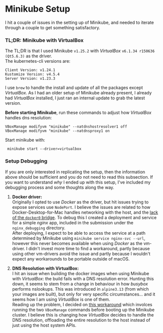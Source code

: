 # Minikube Setup
I hit a couple of issues in the setting up of Minikube, and needed to iterate through a couple to get something satisfactory.

### TL;DR: Minikube with VirtualBox
The TL;DR is that I used Minikube `v1.25.2` with _VirtualBox_ `v6.1.34 r150636 (Qt5.6.3)` as the driver.  
The kubernetes-cli versions are:
```shell
Client Version: v1.24.1
Kustomize Version: v4.5.4
Server Version: v1.23.3
```
I use `brew` to handle the install and update of all the packages except _VirtualBox_.
As I had an older setup of Minikube already present, I already had _VirtualBox_ installed, I just ran an internal update to grab the latest version. 

**Before starting Minikube**, run these commands to adjust how _VirtualBox_ handles dns resolution:
```shell
VBoxManage modifyvm "minikube" --natdnshostresolver1 off
VBoxManage modifyvm "minikube" --natdnsproxy1 on
```

Start minikube with:
```shell
 minikube start --driver=virtualbox
```

### Setup Debugging
If you are only interested in replicating the setup, then the information above should be sufficient and you do not need to read this subsection.
If you want to understand _why_ I ended up with this setup, I've included my debugging process and some thoughts along the way.

1. **Docker driver:**  
   Originally I opted to use _Docker_ as the driver, but hit issues trying to expose services use `NodePort`.
   I believe the issues are related to how Docker-Desktop-for-Mac handles networking with the host, and the [lack of the `docker0` bridge](https://docs.docker.com/desktop/mac/networking/#known-limitations-use-cases-and-workarounds).
   To debug this I created a deployment and service for a simple _nginx_ app, included in the submission under the `nginx_debugging` directory.  
   After deploying, I expect to be able to access the service at a path determined by Minikube using `minikube service nginx-svc --url`, however this never becomes available when using _Docker_ as the vm-driver.
   I didn't invest more time to find a workaround, partly because using other vm-drivers avoid the issue and partly because I wouldn't expect any workarounds to be portable outside of macOS.

1. **DNS Resolution with VirtualBox:**  
   I hit an issue when building the docker images when using Minikube with _VirtualBox_: the build fails with a DNS resolution error.
   Hunting this down, it seems to stem from a change in behaviour in how _busybox_ performs nslookups.
   This was introduced in `alpine3.13` (from which your images are built), but only for very specific circumstances... and it seems how I am using _VirtualBox_ is one of them.  
   Reading up the problem, I decided on [this workaround](https://github.com/alpinelinux/docker-alpine/issues/149#issuecomment-1110979984) which involces running the two `VBoxManage` commands before booting up the Minikube cluster.
   I believe this is changing how _VirtualBox_ decides to handle the DNS resolution, offloading the entire resolution to the host instead of just using the host system APIs.